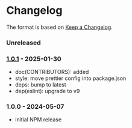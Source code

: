 # Changelog

The format is based on [Keep a Changelog](https://keepachangelog.com/).

### Unreleased

### [1.0.1] - 2025-01-30

- doc(CONTRIBUTORS): added
- style: move prettier config into package.json
- deps: bump to latest
- dep(eslint): upgrade to v9

### 1.0.0 - 2024-05-07

- initial NPM release

[1.0.0]: https://github.com/haraka/haraka-plugin-template/releases/tag/v1.0.0
[1.0.1]: https://github.com/haraka/haraka-plugin-greylist/releases/tag/v1.0.1
